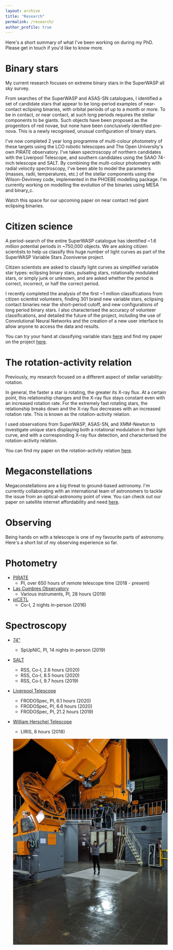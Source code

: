 ```yaml
---
layout: archive
title: "Research"
permalink: /research/
author_profile: true
---
```


Here's a short summary of what I've been working on during my PhD. Please get in touch if you'd like to know more.

Binary stars
======

My current research focuses on extreme binary stars in the SuperWASP all sky survey. 

From searches of the SuperWASP and ASAS-SN catalogues, I identified a set of candidate stars that appear to be long-period examples of near-contact eclipsing binaries, with orbital periods of up to a month or more. To be in contact, or near contact, at such long periods requires the stellar components to be giants. Such objects have been proposed as the progenitors of red novae, but none have been conclusively identified pre-nova. This is a newly recognised, unusual configuration of binary stars. 

I've now completed 2 year long programme of multi-colour photometry of these targets using the LCO robotic telescopes and The Open University's own PIRATE observatory. I've taken spectroscopy of northern candidates with the Liverpool Telescope, and southern candidates using the SAAO 74-inch telescope and SALT. By combining the multi-colour photometry with radial velocity spectroscopy, I've been able to model the parameters (masses, radii, temperatures, etc.) of the stellar components using the Wilson-Devinney code, implemented in the PHOEBE modelling package. I'm currently working on modelling the evolution of the binaries using MESA and binary_c. 

Watch this space for our upcoming paper on near contact red giant eclipsing binaries.

Citizen science
======

A period-search of the entire SuperWASP catalogue has identified ~1.6 million potential periods in ~750,000 objects. We are asking citizen scientists to help us classify this huge number of light curves as part of the SuperWASP Variable Stars Zooniverse project.

Citizen scientists are asked to classify light curves as simplified variable star types: eclipsing binary stars, pulsating stars, rotationally modulated stars, or simply junk or unknown, and are asked whether the period is correct, incorrect, or half the correct period. 

I recently completed the analysis of the first ~1 million classifications from citizen scientist volunteers, finding 301 brand new variable stars, eclipsing contact binaries near the short-period cutoff, and new configurations of long period binary stars. I also characterised the accuracy of volunteer classifications, and detailed the future of the project, including the use of Convolutional Neural Networks and the creation of a new user interface to allow anyone to access the data and results.

You can try your hand at classifying variable stars [here](https://www.zooniverse.org/projects/ajnorton/superwasp-variable-stars) and find my paper on the project [here](https://arxiv.org/abs/2101.06216).


The rotation-activity relation
======

Previously, my research focused on a different aspect of stellar variability: rotation. 

In general, the faster a star is rotating, the greater its X-ray flux. At a certain point, this relationship changes and the X-ray flux stays constant even with an increased rotation rate. For the extremely fast rotating stars, the relationship breaks down and the X-ray flux decreases with an increased rotation rate. This is known as the rotation-activity relation. 

I used observations from SuperWASP, ASAS-SN, and XMM-Newton to investigate unique stars displaying both a rotational modulation in their light curve, and with a corresponding X-ray flux detection, and characterised the rotation-activity relation.

You can find my paper on the rotation-activity relation [here](https://www.cambridge.org/core/journals/publications-of-the-astronomical-society-of-australia/article/stellar-rotationactivity-relation-for-a-sample-of-superwasp-and-asassn-field-stars/0B2772DE14A99FC44E73F32704D3FA8B).

Megaconstellations
======

Megaconstellations are a big threat to ground-based astronomy. I'm currently collaborating with an international team of astronomers to tackle the issue from an optical-astronomy point of view. You can check out our paper on satellite internet affordability and need [here](https://iopscience.iop.org/article/10.3847/2515-5172/abc48e).

Observing
======

Being hands on with a telescope is one of my favourite parts of astronomy. Here's a short list of my observing experience so far.

Photometry
======
* [PIRATE](https://www.telescope.org/)
  * PI, over 650 hours of remote telescope time (2018 - present)
* [Las Cumbres Observatory](https://lco.global/)
  * Various instruments, PI, 28 hours (2019)
* [piCETL](https://www2.le.ac.uk/departments/physics/news/news_items/the-university-of-leicester-opens-the-most-advanced-astronomical-teaching-facility-available-at-a-uk-university)
  * Co-I, 2 nights in-person (2016)

Spectroscopy
======
* [74"](https://www.saao.ac.za/explore/our-telescopes/one-point-nine/)
  * SpUpNIC, PI, 14 nights in-person (2019)
* [SALT](https://www.salt.ac.za/)
  * RSS, Co-I, 2.6 hours (2020)
  * RSS, Co-I, 8.5 hours (2020)
  * RSS, Co-I, 9.7 hours (2019)
* [Liverpool Telescope](https://telescope.livjm.ac.uk/)
  * FRODOSpec, PI, 6.1 hours (2020)
  * FRODOSpec, PI, 6.6 hours (2020)
  * FRODOSpec, PI, 21.2 hours (2019)
* [William Herschel Telescope](http://www.ing.iac.es/astronomy/telescopes/wht/)
  * LIRIS, 8 hours (2018)
  
  ![Me observing with the 74" in South Africa](/images/telescope_74.jpg)

